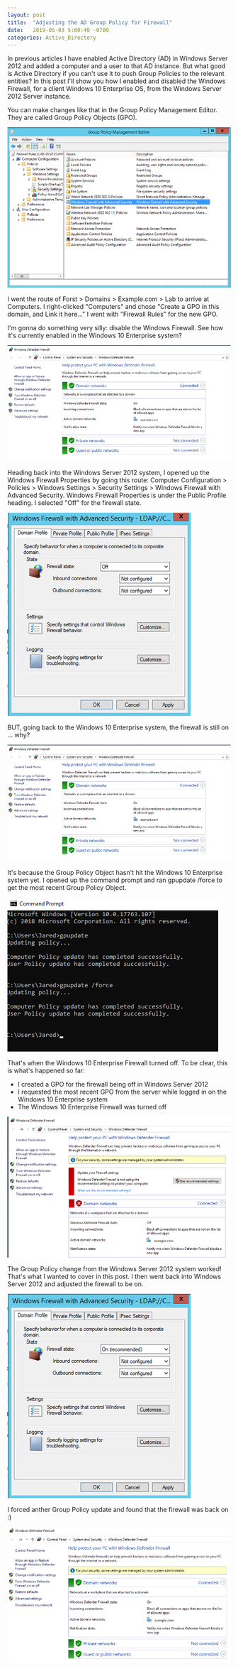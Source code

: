 ```yaml
---
layout: post
title:  "Adjusting the AD Group Policy for Firewall"
date:   2019-05-03 5:00:40 -0700
categories: Active_Directory 
---
```


In previous articles I have enabled Active Directory (AD) in Windows Server 2012 and added a computer and a user to that AD instance. But what good is Active Directory if you can't use it to push Group Policies to the relevant entities? In this post I'll show you how I enabled and disabled the Windows Firewall, for a client Windows 10 Enterprise OS, from the Windows Server 2012 Server instance.

You can make changes like that in the Group Policy Management Editor. They are called Group Policy Objects (GPO).

![select-windows-firewall-settings](/assets/2019-04-06-add-group-policy/select-windows-firewall-settings.PNG)

I went the route of Forst > Domains > Example.com > Lab to arrive at Computers. I right-clicked "Computers" and chose "Create a GPO in this domain, and Link it here..." I went with "Firewall Rules" for the new GPO.

I'm gonna do something very silly: disable the Windows Firewall. See how it's currently enabled in the Windows 10 Enterprise system?

![firewall-is-on](/assets/2019-04-06-add-group-policy/firewall-is-on.PNG)

Heading back into the Windows Server 2012 system, I opened up the Windows Firewall Properties by going this route: Computer Configuration > Policies > Windows Settings > Security Settings > Windows Firewall with Advanced Security. Windows Firewall Properties is under the Public Profile heading. I selected "Off" for the firewall state.

![turn-firewall-off](/assets/2019-04-06-add-group-policy/turn-firewall-off.PNG)

BUT, going back to the Windows 10 Enterprise system, the firewall is still on ... why?

![firewall-is-on](/assets/2019-04-06-add-group-policy/firewall-is-on.PNG)

It's because the Group Policy Object hasn't hit the Windows 10 Enterprise system yet. I opened up the command prompt and ran gpupdate /force to get the most recent Group Policy Object.

![gpupdate-force](/assets/2019-04-06-add-group-policy/gpupdate-force.PNG)

That's when the Windows 10 Enterprise Firewall turned off. To be clear, this is what's happened so far:

* I created a GPO for the firewall being off in Windows Server 2012
* I requested the most recent GPO from the server while logged in on the Windows 10 Enterprise system
* The Windows 10 Enterprise Firewall was turned off

![windows-firewall-off](/assets/2019-04-06-add-group-policy/windows-firewall-off.PNG)

The Group Policy change from the Windows Server 2012 system worked! That's what I wanted to cover in this post. I then went back into Windows Server 2012 and adjusted the firewall to be on.

![FINAL-windows-firewall-now-on](/assets/2019-04-06-add-group-policy/FINAL-windows-firewall-now-on.PNG)

I forced anther Group Policy update and found that the firewall was back on :)

![FINAL-windows-firewall-back-on](/assets/2019-04-06-add-group-policy/FINAL-windows-firewall-back-on.PNG)
